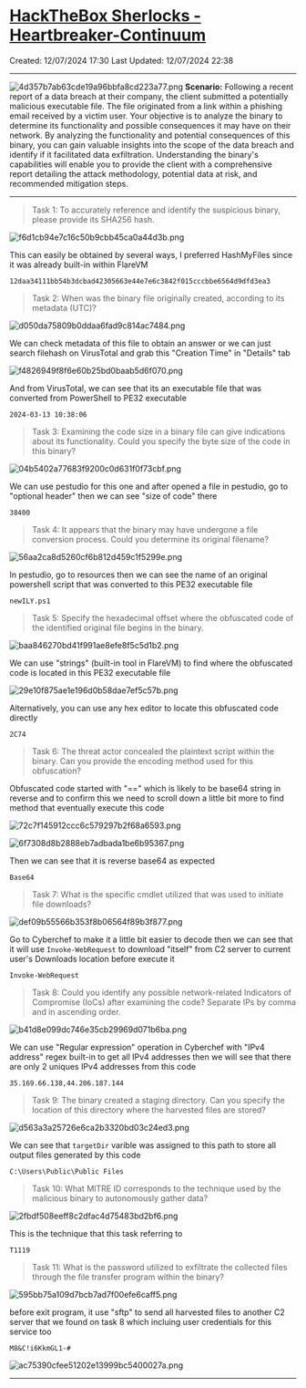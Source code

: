 # [HackTheBox Sherlocks - Heartbreaker-Continuum](https://app.hackthebox.com/sherlocks/Heartbreaker-Continuum)
Created: 12/07/2024 17:30
Last Updated: 12/07/2024 22:38
* * *

![4d357b7ab63cde19a96bbfa8cd223a77.png](../../../_resources/4d357b7ab63cde19a96bbfa8cd223a77.png)
**Scenario:**
Following a recent report of a data breach at their company, the client submitted a potentially malicious executable file. The file originated from a link within a phishing email received by a victim user. Your objective is to analyze the binary to determine its functionality and possible consequences it may have on their network. By analyzing the functionality and potential consequences of this binary, you can gain valuable insights into the scope of the data breach and identify if it facilitated data exfiltration. Understanding the binary's capabilities will enable you to provide the client with a comprehensive report detailing the attack methodology, potential data at risk, and recommended mitigation steps.

* * *
>Task 1: To accurately reference and identify the suspicious binary, please provide its SHA256 hash.

![f6d1cb94e7c16c50b9cbb45ca0a44d3b.png](../../../_resources/f6d1cb94e7c16c50b9cbb45ca0a44d3b.png)

This can easily be obtained by several ways, I preferred HashMyFiles since it was already built-in within FlareVM

```
12daa34111bb54b3dcbad42305663e44e7e6c3842f015cccbbe6564d9dfd3ea3
```

>Task 2: When was the binary file originally created, according to its metadata (UTC)?

![d050da75809b0ddaa6fad9c814ac7484.png](../../../_resources/d050da75809b0ddaa6fad9c814ac7484.png)

We can check metadata of this file to obtain an answer or we can just search filehash on VirusTotal and grab this "Creation Time" in "Details" tab

![f4826949f8f6e60b25bd0baab5d6f070.png](../../../_resources/f4826949f8f6e60b25bd0baab5d6f070.png)

And from VirusTotal, we can see that its an executable file that was converted from PowerShell to PE32 executable

```
2024-03-13 10:38:06
```

>Task 3: Examining the code size in a binary file can give indications about its functionality. Could you specify the byte size of the code in this binary?

![04b5402a77683f9200c0d631f0f73cbf.png](../../../_resources/04b5402a77683f9200c0d631f0f73cbf.png)

We can use pestudio for this one and after opened a file in pestudio, go to "optional header" then we can see "size of code" there

```
38400
```

>Task 4: It appears that the binary may have undergone a file conversion process. Could you determine its original filename?

![56aa2ca8d5260cf6b812d459c1f5299e.png](../../../_resources/56aa2ca8d5260cf6b812d459c1f5299e.png)

In pestudio, go to resources then we can see the name of an original powershell script that was converted to this PE32 executable file

```
newILY.ps1
```

>Task 5: Specify the hexadecimal offset where the obfuscated code of the identified original file begins in the binary.

![baa846270bd41f991ae8efe8f5c5d1b2.png](../../../_resources/baa846270bd41f991ae8efe8f5c5d1b2.png)

We can use "strings" (built-in tool in FlareVM) to find where the obfuscated code is located in this PE32 executable file

![29e10f875ae1e196d0b58dae7ef5c57b.png](../../../_resources/29e10f875ae1e196d0b58dae7ef5c57b.png)

Alternatively, you can use any hex editor to locate this obfuscated code directly

```
2C74
```

>Task 6: The threat actor concealed the plaintext script within the binary. Can you provide the encoding method used for this obfuscation?

Obfuscated code started with "==" which is likely to be base64 string in reverse and to confirm this we need to scroll down a little bit more to find method that eventually execute this code

![72c7f145912ccc6c579297b2f68a6593.png](../../../_resources/72c7f145912ccc6c579297b2f68a6593.png)

![6f7308d8b2888eb7adbada1be6b95367.png](../../../_resources/6f7308d8b2888eb7adbada1be6b95367.png)

Then we can see that it is reverse base64 as expected

```
Base64
```

>Task 7: What is the specific cmdlet utilized that was used to initiate file downloads?

![def09b55566b353f8b06564f89b3f877.png](../../../_resources/def09b55566b353f8b06564f89b3f877.png)

Go to Cyberchef to make it a little bit easier to decode then we can see that it will use `Invoke-WebRequest` to download "itself" from C2 server to current user's Downloads location before execute it

```
Invoke-WebRequest
```

>Task 8: Could you identify any possible network-related Indicators of Compromise (IoCs) after examining the code? Separate IPs by comma and in ascending order.

![b41d8e099dc746e35cb29969d071b6ba.png](../../../_resources/b41d8e099dc746e35cb29969d071b6ba.png)

We can use "Regular expression" operation in Cyberchef with "IPv4 address" regex built-in to get all IPv4 addresses then we will see that there are only 2 uniques IPv4 addresses from this code

```
35.169.66.138,44.206.187.144
```

>Task 9: The binary created a staging directory. Can you specify the location of this directory where the harvested files are stored?

![d563a3a25726e6ca2b3320bd03c24ed3.png](../../../_resources/d563a3a25726e6ca2b3320bd03c24ed3.png)

We can see that `targetDir` varible was assigned to this path to store all output files generated by this code

```
C:\Users\Public\Public Files
```

>Task 10: What MITRE ID corresponds to the technique used by the malicious binary to autonomously gather data?

![2fbdf508eeff8c2dfac4d75483bd2bf6.png](../../../_resources/2fbdf508eeff8c2dfac4d75483bd2bf6.png)

This is the technique that this task referring to

```
T1119
```

>Task 11: What is the password utilized to exfiltrate the collected files through the file transfer program within the binary?

![595bb75a109d7bcb7ad7f00efe6caff5.png](../../../_resources/595bb75a109d7bcb7ad7f00efe6caff5.png)

before exit program, it use "sftp" to send all harvested files to another C2 server that we found on task 8 which incluing user credentials for this service too

```
M8&C!i6KkmGL1-#
```

![ac75390cfee51202e13999bc5400027a.png](../../../_resources/ac75390cfee51202e13999bc5400027a.png)
* * *
